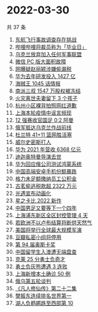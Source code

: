 # 2022-03-30

共 37 条

<!-- BEGIN ZHIHUSEARCH -->
<!-- 最后更新时间 Wed Mar 30 2022 21:21:11 GMT+0800 (China Standard Time) -->
1. [东航飞行事故调查存在挑战](https://www.zhihu.com/search?q=东航飞行事故调查)
1. [哔哩哔哩将裁员称为「毕业日」](https://www.zhihu.com/search?q=哔哩哔哩)
1. [乌克兰放弃加入任何军事联盟](https://www.zhihu.com/search?q=乌克兰)
1. [微信 PC 版大面积故障](https://www.zhihu.com/search?q=微信故障)
1. [网曝疑赵丽颖涉嫌偷漏税](https://www.zhihu.com/search?q=赵丽颖)
1. [华为去年研发投入 1427 亿](https://www.zhihu.com/search?q=华为研发投入)
1. [海贼王 1045 话情报](https://www.zhihu.com/search?q=海贼王)
1. [南派三叔 1547 万股权被冻结](https://www.zhihu.com/search?q=南派三叔)
1. [火灾离世夫妻留下 3 个孩子](https://www.zhihu.com/search?q=南京火灾夫妻)
1. [杭州小区裸背拍照网红道歉](https://www.zhihu.com/search?q=裸背拍照道歉)
1. [上海本轮疫情中谣言频现](https://www.zhihu.com/search?q=上海疫情谣言)
1. [12 强赛收官国足 0:2 阿曼](https://www.zhihu.com/search?q=国足)
1. [俄军抵达乌克兰作战前线](https://www.zhihu.com/search?q=俄军抵达乌克兰作战前线)
1. [杜兰特 41+11 篮网胜活塞](https://www.zhihu.com/search?q=篮网)
1. [威尔史密斯打人](https://www.zhihu.com/search?q=威尔史密斯)
1. [华为 2021 年营收 6368 亿元](https://www.zhihu.com/search?q=华为业绩说明会)
1. [迪迦奥特曼导演去世](https://www.zhihu.com/search?q=迪迦奥特曼)
1. [华为回应俄公司测试鸿蒙系统](https://www.zhihu.com/search?q=测试鸿蒙系统)
1. [中国高端安卓手机份额暴跌](https://www.zhihu.com/search?q=高端安卓手机)
1. [格力未足额缴纳员工公积金](https://www.zhihu.com/search?q=董明珠回应公积金)
1. [古茗偷逃税款超 2322 万元](https://www.zhihu.com/search?q=古茗)
1. [光遇宣布动画化](https://www.zhihu.com/search?q=光遇动画)
1. [星之卡比 2022 新作](https://www.zhihu.com/search?q=星之卡比探索发现)
1. [中国男足又要等下一个四年](https://www.zhihu.com/search?q=中国男足)
1. [上海浦东新区全区封控管理 4 天](https://www.zhihu.com/search?q=上海浦东)
1. [若欧洲不以卢布结算将断供天然气](https://www.zhihu.com/search?q=俄罗斯断供)
1. [美国将举行全球最大规模军演](https://www.zhihu.com/search?q=美国军演)
1. [豆瓣私密小组将停用](https://www.zhihu.com/search?q=豆瓣私密小组)
1. [第 94 届奥斯卡奖](https://www.zhihu.com/search?q=奥斯卡奖)
1. [中国留学生入澳遭无端盘查](https://www.zhihu.com/search?q=中国留学生入澳)
1. [克莱 25 分勇士负奇才](https://www.zhihu.com/search?q=勇士)
1. [勇士负灰熊遭遇 3 连败](https://www.zhihu.com/search?q=勇士)
1. [上海新增本土确诊 50 例](https://www.zhihu.com/search?q=上海新增)
1. [俄乌第五轮谈判](https://www.zhihu.com/search?q=第五轮谈判)
1. [《凡人修仙传》第二十二集](https://www.zhihu.com/search?q=凡人修仙传)
1. [樊振东连续排名世界第一](https://www.zhihu.com/search?q=樊振东)
1. [湖人负鹈鹕跌至西部第 10](https://www.zhihu.com/search?q=湖人)
<!-- END ZHIHUSEARCH -->
